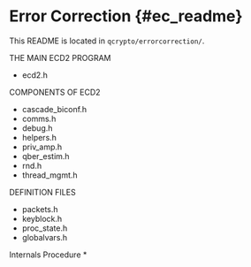 Error Correction {#ec_readme}
====

This README is located in `qcrypto/errorcorrection/`.

THE MAIN ECD2 PROGRAM
* ecd2.h

COMPONENTS OF ECD2
* cascade_biconf.h
* comms.h
* debug.h
* helpers.h
* priv_amp.h
* qber_estim.h
* rnd.h
* thread_mgmt.h

DEFINITION FILES
* packets.h
* keyblock.h
* proc_state.h
* globalvars.h

Internals Procedure
* 